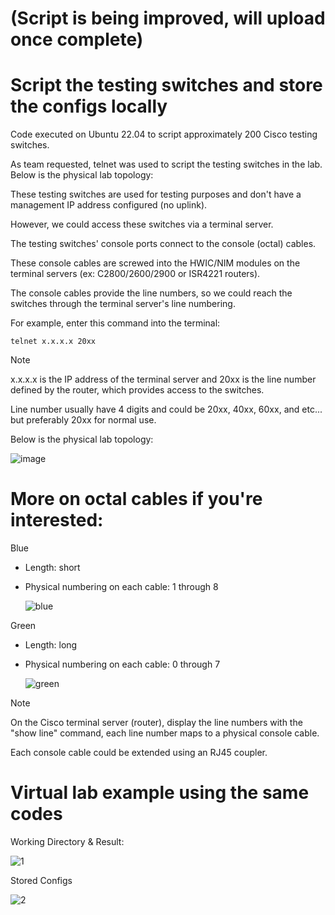 # (Script is being improved, will upload once complete)


# Script the testing switches and store the configs locally

Code executed on Ubuntu 22.04 to script approximately 200 Cisco testing switches.

As team requested, telnet was used to script the testing switches in the lab. Below is the physical lab topology:

These testing switches are used for testing purposes and don't have a management IP address configured (no uplink). 

However, we could access these switches via a terminal server.

The testing switches' console ports connect to the console (octal) cables. 

These console cables are screwed into the HWIC/NIM modules on the terminal servers (ex: C2800/2600/2900 or ISR4221 routers). 

The console cables provide the line numbers, so we could reach the switches through the terminal server's line numbering. 

For example, enter this command into the terminal:
```
telnet x.x.x.x 20xx
```
> [!NOTE]
> x.x.x.x is the IP address of the terminal server and 20xx is the line number defined by the router, which provides access to the switches.
>
>
> Line number usually have 4 digits and could be 20xx, 40xx, 60xx, and etc... but preferably 20xx for normal use.

Below is the physical lab topology:

![image](https://user-images.githubusercontent.com/128099142/233898056-e13bac22-cf78-45fd-9e7a-a1408e092b31.png)


# More on octal cables if you're interested:

Blue
   - Length: short
   - Physical numbering on each cable: 1 through 8

     ![blue](https://github.com/tuanlamit/python-netmiko-script-2/assets/128099142/cc30f5dc-1555-4e1a-93be-07ef7056ef0b)

Green
   - Length: long
   - Physical numbering on each cable: 0 through 7

     ![green](https://github.com/tuanlamit/python-netmiko-script-2/assets/128099142/7d4c3156-7c0d-4a9a-b5f6-b55978e18813)

> [!NOTE]
> On the Cisco terminal server (router), display the line numbers with the "show line" command, each line number maps to a physical console cable.
>
>
> Each console cable could be extended using an RJ45 coupler.


# Virtual lab example using the same codes

Working Directory & Result:

![1](https://github.com/tuanlamit/python-netmiko-script-2/assets/128099142/5cfd0613-73a5-426a-bfdc-25195006a6d5)

Stored Configs

![2](https://github.com/tuanlamit/python-netmiko-script-2/assets/128099142/5efac279-8985-496a-844d-84b50ef82e2f)


